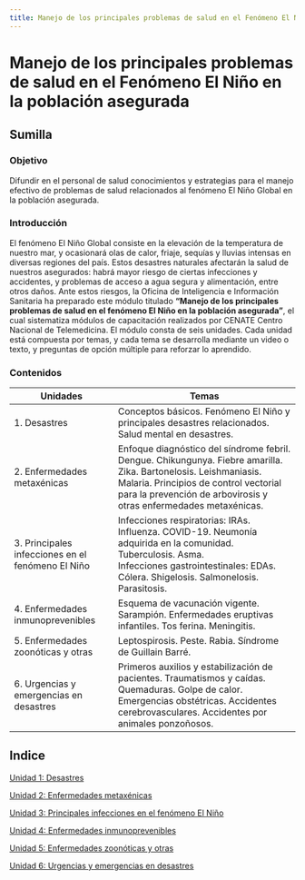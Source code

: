 ```yaml
---
title: Manejo de los principales problemas de salud en el Fenómeno El Niño en la población asegurada - Módulo de refuerzo
---
```


# Manejo de los principales problemas de salud en el Fenómeno El Niño en la población asegurada 
## Sumilla 
### Objetivo 
Difundir en el personal de salud conocimientos y estrategias para el manejo efectivo de problemas de salud relacionados al fenómeno El Niño Global en la población asegurada.
### Introducción
El fenómeno El Niño Global consiste en la elevación de la temperatura de nuestro mar, y ocasionará olas de calor, friaje, sequías y lluvias intensas en diversas regiones del país. Estos desastres naturales afectarán la salud de nuestros asegurados: habrá mayor riesgo de ciertas infecciones y accidentes, y problemas de acceso a agua segura y alimentación, entre otros daños.
Ante estos riesgos, la Oficina de Inteligencia e Información Sanitaria ha preparado este módulo titulado **“Manejo de los principales problemas de salud en el fenómeno El Niño en la población asegurada”**, el cual sistematiza módulos de capacitación realizados por CENATE Centro Nacional de Telemedicina.
El módulo consta de seis unidades. Cada unidad está compuesta por temas, y cada tema se desarrolla mediante un video o texto, y preguntas de opción múltiple para reforzar lo aprendido.
### Contenidos 

| Unidades | Temas |
| ---- | ---- |
| 1. Desastres | Conceptos básicos. Fenómeno El Niño y principales desastres relacionados. Salud mental en desastres. |
| 2. Enfermedades metaxénicas | Enfoque diagnóstico del síndrome febril. Dengue. Chikungunya. Fiebre amarilla. Zika. Bartonelosis. Leishmaniasis. Malaria. Principios de control vectorial para la prevención de arbovirosis y otras enfermedades metaxénicas. |
| 3. Principales infecciones en el fenómeno El Niño | Infecciones respiratorias: IRAs. Influenza. COVID-19. Neumonía adquirida en la comunidad. Tuberculosis. Asma.<br>Infecciones gastrointestinales: EDAs. Cólera. Shigelosis. Salmonelosis. Parasitosis. |
| 4. Enfermedades inmunoprevenibles | Esquema de vacunación vigente. Sarampión. Enfermedades eruptivas infantiles. Tos ferina. Meningitis. |
| 5. Enfermedades zoonóticas y otras | Leptospirosis. Peste. Rabia. Síndrome de Guillain Barré.  |
| 6. Urgencias y emergencias en desastres | Primeros auxilios y estabilización de pacientes. Traumatismos y caídas. Quemaduras. Golpe de calor. Emergencias obstétricas. Accidentes cerebrovasculares. Accidentes por animales ponzoñosos. |

## Indice 

[Unidad 1: Desastres](https://github.io/melissabenito/oiis_modulo/_content/u1.html)

[Unidad 2: Enfermedades metaxénicas](https://github.io/melissabenito/oiis_modulo/_content/u2.html)

[Unidad 3: Principales infecciones en el fenómeno El Niño](https://github.io/melissabenito/oiis_modulo/_content/u3.html)

[Unidad 4: Enfermedades inmunoprevenibles](https://github.io/melissabenito/oiis_modulo/_content/u4.html)

[Unidad 5: Enfermedades zoonóticas y otras](https://github.io/melissabenito/oiis_modulo/_content/u5.html)

[Unidad 6: Urgencias y emergencias en desastres](https://github.io/melissabenito/oiis_modulo/_content/u6.html)

